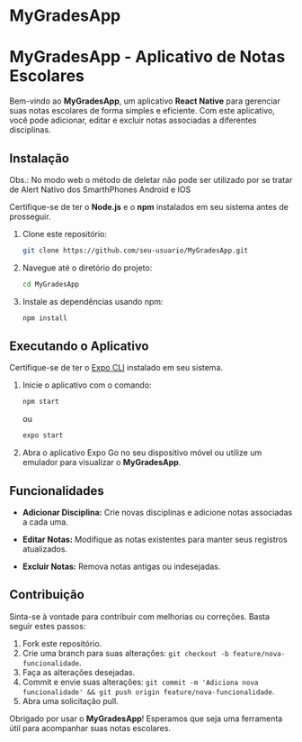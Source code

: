 # MyGradesApp
# MyGradesApp - Aplicativo de Notas Escolares

Bem-vindo ao **MyGradesApp**, um aplicativo **React Native** para gerenciar suas notas escolares de forma simples e eficiente. Com este aplicativo, você pode adicionar, editar e excluir notas associadas a diferentes disciplinas.

## Instalação

Obs.: No modo web o método de deletar não pode ser utilizado por se tratar de Alert Nativo dos SmarthPhones Android e IOS

Certifique-se de ter o **Node.js** e o **npm** instalados em seu sistema antes de prosseguir.

1. Clone este repositório:

   ```bash
   git clone https://github.com/seu-usuario/MyGradesApp.git
   ```

2. Navegue até o diretório do projeto:

   ```bash
   cd MyGradesApp
   ```

3. Instale as dependências usando npm:

   ```bash
   npm install
   ```

## Executando o Aplicativo

Certifique-se de ter o [Expo CLI](https://docs.expo.dev/workflow/expo-cli/) instalado em seu sistema.

1. Inicie o aplicativo com o comando:

   ```bash
   npm start
   ```

   ou

   ```bash
   expo start
   ```

2. Abra o aplicativo Expo Go no seu dispositivo móvel ou utilize um emulador para visualizar o **MyGradesApp**.

## Funcionalidades

- **Adicionar Disciplina:** Crie novas disciplinas e adicione notas associadas a cada uma.

- **Editar Notas:** Modifique as notas existentes para manter seus registros atualizados.

- **Excluir Notas:** Remova notas antigas ou indesejadas.

## Contribuição

Sinta-se à vontade para contribuir com melhorias ou correções. Basta seguir estes passos:

1. Fork este repositório.
2. Crie uma branch para suas alterações: `git checkout -b feature/nova-funcionalidade`.
3. Faça as alterações desejadas.
4. Commit e envie suas alterações: `git commit -m 'Adiciona nova funcionalidade' && git push origin feature/nova-funcionalidade`.
5. Abra uma solicitação pull.

Obrigado por usar o **MyGradesApp**! Esperamos que seja uma ferramenta útil para acompanhar suas notas escolares.
